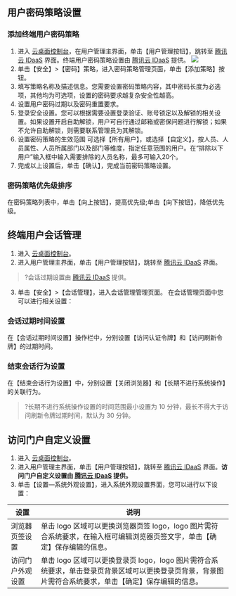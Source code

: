## 用户密码策略设置
### 添加终端用户密码策略
1. 进入 [云桌面控制台](https://console.cloud.tencent.com/cvd)，在用户管理主界面，单击【用户管理按钮】，跳转至 [腾讯云 IDaaS](https://cloud.tencent.com/product/tcid) 界面。终端用户密码策略设置由 [腾讯云 IDaaS](https://cloud.tencent.com/product/tcid) 提供。
![](https://main.qcloudimg.com/raw/376065d917bc2c47e9d27a00f83d93ba.png)
2. 单击【安全】>【密码】策略，进入密码策略管理页面，单击【添加策略】按钮。
3. 填写策略名称及描述信息。您需要设置密码策略内容，其中密码长度为必选项，其他均为可选项，设置的密码要求越复杂安全性越高。
4. 设置用户密码过期以及密码重置要求。
5. 登录安全设置。您可以根据需要设置登录验证、账号锁定以及解锁的相关设置。如果设置开启自助解锁，用户可自行通过邮箱或密保问题进行解锁；如果不允许自助解锁，则需要联系管理员为其解锁。
6. 设置密码策略的生效范围
可选择【所有用户】，或选择【自定义】，按人员、人员属性、人员所属部门以及部门等维度，指定任意范围的用户。在“排除以下用户”输入框中输入需要排除的人员名称，最多可输入20个。
7. 完成以上设置后，单击【确认】，完成当前密码策略设置。

### 密码策略优先级排序
在密码策略列表中，单击【向上按钮】，提高优先级;单击【向下按钮】，降低优先级。

## 终端用户会话管理
1. 进入 [云桌面控制台](https://console.cloud.tencent.com/cvd)。
2. 进入用户管理主界面，单击【用户管理按钮】，跳转至 [腾讯云 IDaaS](https://cloud.tencent.com/product/tcid) 界面。
>?会话过期设置由 [腾讯云 IDaaS](https://cloud.tencent.com/product/tcid) 提供。
3. 单击【安全】>【会话管理】，进入会话管理管理页面。
在会话管理页面中您可以进行相关设置：

### 会话过期时间设置
在【会话过期时间设置】操作栏中，分别设置【访问认证令牌】和【访问刷新令牌】的过期时间。
### 结束会话行为设置
在【结束会话行为设置】中，分别设置【关闭浏览器】和【长期不进行系统操作】的关联行为。
>?长期不进行系统操作设置的时间范围最小设置为 10 分钟，最长不得大于访问刷新令牌过期时间，默认为 30 分钟。


## 访问门户自定义设置
1. 进入 [云桌面控制台](https://console.cloud.tencent.com/cvd)。
2. 进入用户管理主界面，单击【用户管理按钮】，跳转至 [腾讯云 IDaaS](https://cloud.tencent.com/product/tcid) 界面。**访问门户自定义设置由 [腾讯云 IDaaS](https://cloud.tencent.com/product/tcid) 提供。**
3. 单击【设置—系统外观设置】，进入系统外观设置界面，您可以进行以下设置：


| 设置 | 说明 | 
|---------|---------|
| 浏览器页签设置 | 单击 logo 区域可以更换浏览器页签 logo，logo 图片需符合系统要求，在输入框可编辑浏览器页签文字，单击【确定】保存编辑的信息。 | 
| 访问门户外观设置 | 单击 logo 区域可以更换登录页 logo，logo 图片需符合系统要求，单击登录页背景区域可以更换登录页背景，背景图片需符合系统要求，单击【确定】保存编辑的信息。 | 
